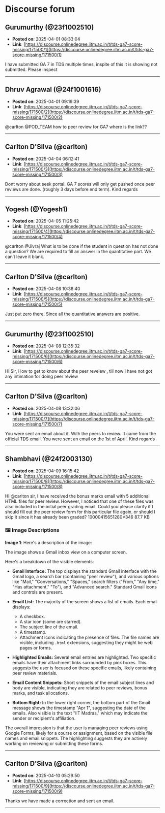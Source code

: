 # Discourse forum

## Gurumurthy (@23f1002510)
- **Posted on**: 2025-04-01 08:33:04
- **Link**: [https://discourse.onlinedegree.iitm.ac.in/t/tds-ga7-score-missing/171500/1](https://discourse.onlinedegree.iitm.ac.in/t/tds-ga7-score-missing/171500/1)

I have submitted GA 7 in TDS multiple times, inspite of this it is showing not submitted. Please inspect

---

## Dhruv Agrawal (@24f1001616)
- **Posted on**: 2025-04-01 09:19:39
- **Link**: [https://discourse.onlinedegree.iitm.ac.in/t/tds-ga7-score-missing/171500/2](https://discourse.onlinedegree.iitm.ac.in/t/tds-ga7-score-missing/171500/2)

@carlton @POD_TEAM how to peer review for GA7 where is the link??

---

## Carlton D'Silva (@carlton)
- **Posted on**: 2025-04-04 06:12:41
- **Link**: [https://discourse.onlinedegree.iitm.ac.in/t/tds-ga7-score-missing/171500/3](https://discourse.onlinedegree.iitm.ac.in/t/tds-ga7-score-missing/171500/3)

Dont worry about seek portal. GA 7 scores will only get pushed once peer reviews are done.
(roughly 3 days before end term).
Kind regards

---

## Yogesh (@Yogesh1)
- **Posted on**: 2025-04-05 11:25:42
- **Link**: [https://discourse.onlinedegree.iitm.ac.in/t/tds-ga7-score-missing/171500/4](https://discourse.onlinedegree.iitm.ac.in/t/tds-ga7-score-missing/171500/4)

@carlton @Jivraj
What is to be done if the student in question has not done a question? We are required to fill an answer in the quantitative part. We can’t leave it blank.

---

## Carlton D'Silva (@carlton)
- **Posted on**: 2025-04-08 10:38:40
- **Link**: [https://discourse.onlinedegree.iitm.ac.in/t/tds-ga7-score-missing/171500/5](https://discourse.onlinedegree.iitm.ac.in/t/tds-ga7-score-missing/171500/5)

Just put zero there. Since all the quantitative answers are positive.

---

## Gurumurthy (@23f1002510)
- **Posted on**: 2025-04-08 12:35:32
- **Link**: [https://discourse.onlinedegree.iitm.ac.in/t/tds-ga7-score-missing/171500/6](https://discourse.onlinedegree.iitm.ac.in/t/tds-ga7-score-missing/171500/6)

Hi Sir, How to get to know about the peer reveiew , till now i have not got any intimation for doing peer review

---

## Carlton D'Silva (@carlton)
- **Posted on**: 2025-04-08 13:32:06
- **Link**: [https://discourse.onlinedegree.iitm.ac.in/t/tds-ga7-score-missing/171500/7](https://discourse.onlinedegree.iitm.ac.in/t/tds-ga7-score-missing/171500/7)

You were sent an email about it. With the peers to review. It came from the official TDS email.
You were sent an email on the 1st of April.
Kind regards

---

## Shambhavi  (@24f2003130)
- **Posted on**: 2025-04-09 16:15:42
- **Link**: [https://discourse.onlinedegree.iitm.ac.in/t/tds-ga7-score-missing/171500/8](https://discourse.onlinedegree.iitm.ac.in/t/tds-ga7-score-missing/171500/8)

Hi @carlton sir,
I have received the bonus marks email with 5 additional HTML files for peer review. However, I noticed that one of these files was also included in the initial peer grading email.
Could you please clarify if I should fill out the peer review form for this particular file again, or should I skip it since it has already been graded?
10000415651280×349 87.7 KB

### 🖼 Image Descriptions

**Image 1**: Here's a description of the image:

The image shows a Gmail inbox view on a computer screen. 


Here's a breakdown of the visible elements:

* **Gmail Interface:** The top displays the standard Gmail interface with the Gmail logo, a search bar (containing "peer review"), and various options like "Mail," "Conversations," "Spaces," search filters ("From," "Any time," "Has attachment," "To"), and "Advanced search." Standard Gmail icons and controls are present.

* **Email List:** The majority of the screen shows a list of emails.  Each email displays:
    * A checkbox.
    * A star icon (some are starred).
    * The subject line of the email.
    * A timestamp.
    * Attachment icons indicating the presence of files.  The file names are visible, including `.html` extensions, suggesting they might be web pages or forms.

* **Highlighted Emails:** Several email entries are highlighted.  Two specific emails have their attachment links surrounded by pink boxes. This suggests the user is focused on these specific emails, likely containing peer review materials.

* **Email Content Snippets:** Short snippets of the email subject lines and body are visible, indicating they are related to peer reviews, bonus marks, and task allocations.

* **Bottom Right:** In the lower right corner, the bottom part of the Gmail message shows the timestamp "Apr 1", suggesting the date of the emails.  Also visible is the text "IIT Madras," which may indicate the sender or recipient's affiliation.

The overall impression is that the user is managing peer reviews using Google Forms, likely for a course or assignment, based on the visible file names and email snippets. The highlighting suggests they are actively working on reviewing or submitting these forms.

---

## Carlton D'Silva (@carlton)
- **Posted on**: 2025-04-10 05:29:50
- **Link**: [https://discourse.onlinedegree.iitm.ac.in/t/tds-ga7-score-missing/171500/9](https://discourse.onlinedegree.iitm.ac.in/t/tds-ga7-score-missing/171500/9)

Thanks we have made a correction and sent an email.

---
